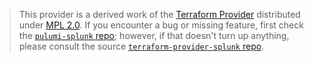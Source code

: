 > This provider is a derived work of the [Terraform Provider](https://github.com/splunk/terraform-provider-splunk)
> distributed under [MPL 2.0](https://www.mozilla.org/en-US/MPL/2.0/). If you encounter a bug or missing feature,
> first check the [`pulumi-splunk` repo](https://github.com/pulumi/pulumi-splunk/issues); however, if that doesn't turn up anything,
> please consult the source [`terraform-provider-splunk` repo](https://github.com/splunk/terraform-provider-splunk/issues).
